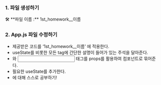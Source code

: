 ### 1. 파일 생성하기

<aside>
🛠 **파일 이름 :**  1st_homework__이름

</aside>

### 2.  App.js 파일 수정하기

- 제공받은 코드를 ‘1st_homework__이름’ 에 적용한다.
- useState를 비롯한 모든 tag에 간단한 설명이 들어가 있는 주석을 달아준다.
- <label>와 <input> 태그를 props를 활용하여 컴포넌트로 묶어준다.
- 필요한 useState를 추가한다.
- <form>에 대해 스스로 공부하기!
